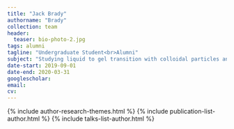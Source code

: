 ```yaml
---
title: "Jack Brady"
authorname: "Brady"
collection: team
header:
  teaser: bio-photo-2.jpg
tags: alumni
tagline: "Undergraduate Student<br>Alumni"
subject: "Studying liquid to gel transition with colloidal particles and rheology"
date-start: 2019-09-01
date-end: 2020-03-31
googlescholar:
email: 
cv: 
---
```


<p align= "justify">

{% include author-research-themes.html %}
{% include publication-list-author.html %}
{% include talks-list-author.html %}
